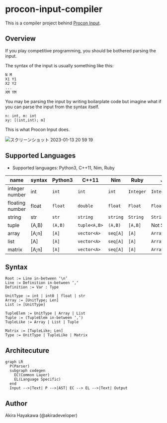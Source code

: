 # procon-input-compiler

This is a compiler project behind [Procon Input](https://akiradeveloper.github.io/procon-input/).

## Overview

If you play competitive programming,
you should be bothered parsing the input.

The syntax of the input is usually something like this:

```
N M
X1 Y1
X2 Y2
...
XM YM
```

You may be parsing the input by writing boilarplate code but
imagine what if you can parse the input from the syntax itself.

```
n: int, m: int
xy: [(int,int); m]
```

This is what Procon Input does.

![スクリーンショット 2023-01-13 20 59 19](https://user-images.githubusercontent.com/785824/212315530-2e6c2873-5135-440b-95aa-cd68a592102a.png)

## Supported Languages

- Supported languages: Python3, C++11, Nim, Ruby

|name | syntax | Python3 | C++11 | Nim | Ruby | Java |
|-|-|-|-|-|-|-|
|integer number|int|`int`|`int`|`int`|`Integer`|`Integer`|
|floating number|float|`float`|`double`|`float`|`Float`|`Float`|
|string|str|`str`|`string`|`string`|`String`|`String`|
|tuple|(A,B)|`(A,B)`|`tuple<A,B>`|`(A,B)`|`[A,B]`|Not Supp|
|array|[A;n]|`[A]`|`vector<A>`|`seq[A]`|`[A]`|`ArrayList<A>`|
|list|[A]|`[A]`|`vector<A>`|`seq[A]`|`[A]`|`ArrayList<A>`|
|matrix|[A;n]|`[A]`|`vector<A>`|`seq[A]`|`[A]`|`ArrayList<A>`

## Syntax

```
Root := Line in-between ‘\n’
Line := Definition in-between ‘,‘
Definition := Var : Type

UnitType := int | int0 | float | str
Array := [UnitType; Len]
List := [UnitType]

TupleElem := UnitType | Array | List
Tuple := (TupleElem in-between ‘,’)
TupleLike := Array | List | Tuple

Matrix := [TupleLike; Len]
Type := UnitType | TupleLike | Matrix
```

## Architecuture

```mermaid
graph LR
  P(Parser)
  subgraph codegen
    EC(Common Layer)
    EL(Language Specific)
  end
  Input -->|Text| P -->|AST| EC --> EL -->|Text| Output
```

## Author

Akira Hayakawa (@akiradeveloper)

